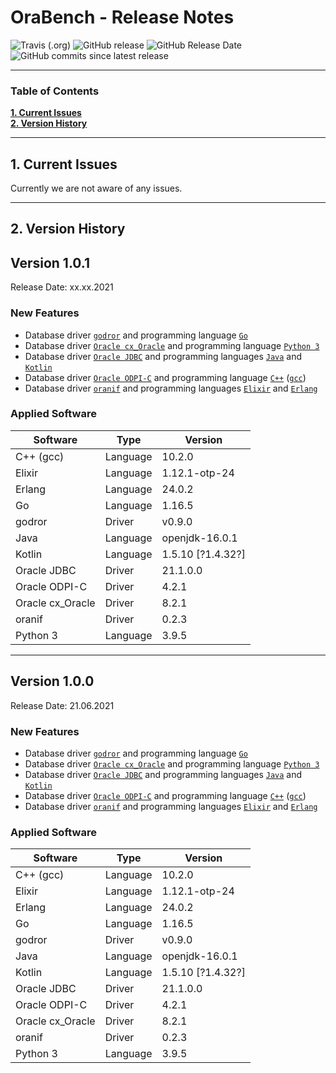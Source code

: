# OraBench - Release Notes

![Travis (.org)](https://img.shields.io/travis/KonnexionsGmbH/ora_bench.svg?branch=master)
![GitHub release](https://img.shields.io/github/release/KonnexionsGmbH/ora_bench.svg)
![GitHub Release Date](https://img.shields.io/github/release-date/KonnexionsGmbH/ora_bench.svg)
![GitHub commits since latest release](https://img.shields.io/github/commits-since/KonnexionsGmbH/ora_bench/1.0.0.svg)

----

### Table of Contents

**[1. Current Issues](#current_issues)**<br>
**[2. Version History](#version_history)**<br>

----

## <a name="current_issues"></a> 1. Current Issues

Currently we are not aware of any issues.

----

## <a name="version_history"></a> 2. Version History

## Version 1.0.1

Release Date: xx.xx.2021

### New Features

- Database driver [`godror`](https://golangrepo.com/repo/godror-godror-go-database-drivers) and programming language [`Go`](https://golang.org)
- Database driver [`Oracle cx_Oracle`](https://oracle.github.io/python-cx_Oracle) and programming language [`Python 3`](https://www.python.org)
- Database driver [`Oracle JDBC`](https://www.oracle.com/database/technologies/appdev/jdbc.html) and programming languages [`Java`](https://openjdk.java.net) and [`Kotlin`](https://kotlinlang.org)
- Database driver [`Oracle ODPI-C`](https://oracle.github.io/odpi) and programming language [`C++`](https://docs.microsoft.com/en-us/cpp/?view=msvc-160) ([`gcc`](https://gcc.gnu.org))
- Database driver [`oranif`](https://github.com/KonnexionsGmbH/oranif) and programming languages [`Elixir`](https://elixir-lang.org) and [`Erlang`](https://www.erlang.org) 

### Applied Software

| Software         | Type     | Version           | 
| ---              | ---      | ---               | 
| C++ (gcc)        | Language | 10.2.0            | 
| Elixir           | Language | 1.12.1-otp-24     | 
| Erlang           | Language | 24.0.2            | 
| Go               | Language | 1.16.5            |  
| godror           | Driver   | v0.9.0            |  
| Java             | Language | openjdk-16.0.1    |  
| Kotlin           | Language | 1.5.10 [?1.4.32?] |  
| Oracle JDBC      | Driver   | 21.1.0.0          |  
| Oracle ODPI-C    | Driver   | 4.2.1             |  
| Oracle cx_Oracle | Driver   | 8.2.1             |  
| oranif           | Driver   | 0.2.3             |  
| Python 3         | Language | 3.9.5             | 

----------

## Version 1.0.0

Release Date: 21.06.2021

### New Features

- Database driver [`godror`](https://golangrepo.com/repo/godror-godror-go-database-drivers) and programming language [`Go`](https://golang.org)
- Database driver [`Oracle cx_Oracle`](https://oracle.github.io/python-cx_Oracle) and programming language [`Python 3`](https://www.python.org)
- Database driver [`Oracle JDBC`](https://www.oracle.com/database/technologies/appdev/jdbc.html) and programming languages [`Java`](https://openjdk.java.net) and [`Kotlin`](https://kotlinlang.org)
- Database driver [`Oracle ODPI-C`](https://oracle.github.io/odpi) and programming language [`C++`](https://docs.microsoft.com/en-us/cpp/?view=msvc-160) ([`gcc`](https://gcc.gnu.org))
- Database driver [`oranif`](https://github.com/KonnexionsGmbH/oranif) and programming languages [`Elixir`](https://elixir-lang.org) and [`Erlang`](https://www.erlang.org)

### Applied Software

| Software         | Type     | Version           | 
| ---              | ---      | ---               | 
| C++ (gcc)        | Language | 10.2.0            | 
| Elixir           | Language | 1.12.1-otp-24     | 
| Erlang           | Language | 24.0.2            | 
| Go               | Language | 1.16.5            |  
| godror           | Driver   | v0.9.0            |  
| Java             | Language | openjdk-16.0.1    |  
| Kotlin           | Language | 1.5.10 [?1.4.32?] |  
| Oracle JDBC      | Driver   | 21.1.0.0          |  
| Oracle ODPI-C    | Driver   | 4.2.1             |  
| Oracle cx_Oracle | Driver   | 8.2.1             |  
| oranif           | Driver   | 0.2.3             |  
| Python 3         | Language | 3.9.5             | 

